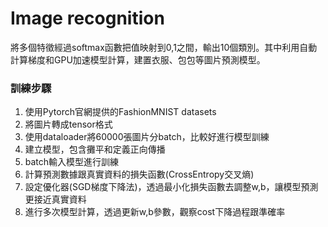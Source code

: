 # Image recognition
將多個特徵經過softmax函數把值映射到0,1之間，輸出10個類別。其中利用自動計算梯度和GPU加速模型計算，建置衣服、包包等圖片預測模型。

### 訓練步驟
1. 使用Pytorch官網提供的FashionMNIST datasets<br>
2. 將圖片轉成tensor格式<br>
3. 使用dataloader將60000張圖片分batch，比較好進行模型訓練<br>
4. 建立模型，包含攤平和定義正向傳播<br>
5. batch輸入模型進行訓練<br>
6. 計算預測數據跟真實資料的損失函數(CrossEntropy交叉熵)<br>
7. 設定優化器(SGD梯度下降法)，透過最小化損失函數去調整w,b，讓模型預測更接近真實資料<br>
8. 進行多次模型計算，透過更新w,b參數，觀察cost下降過程跟準確率<br>
